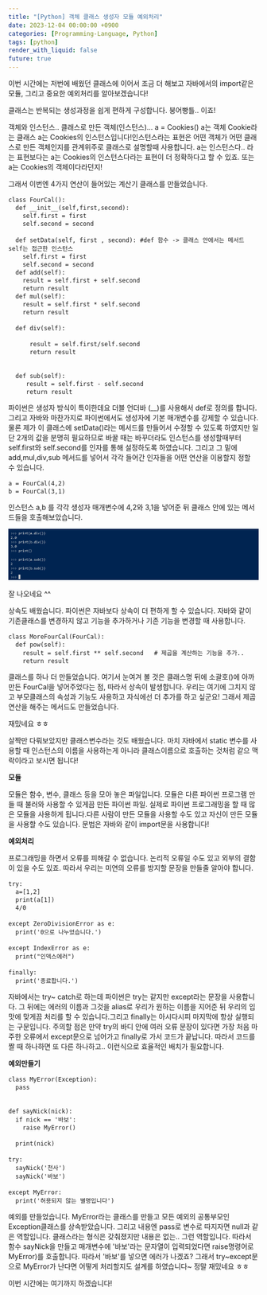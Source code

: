 ```yaml
---
title: "[Python] 객체 클래스 생성자 모듈 예외처리"
date: 2023-12-04 00:00:00 +0900
categories: [Programming-Language, Python]
tags: [python]
render_with_liquid: false
future: true
---
```


이번 시간에는 저번에 배웠던 클래스에 이어서 조금 더 해보고 자바에서의 import같은 모듈, 그리고 중요한 예외처리를 알아보겠습니다!

클래스는 반복되는 생성과정을 쉽게 편하게 구성합니다. 붕어빵틀.. 이죠!

객체와 인스턴스.. 클래스로 만든 객체(인스턴스)... a = Cookies() a는 객체 Cookie라는 클래스 a는 Cookies의 인스턴스입니다!인스턴스라는 표현은 어떤 객체가 어떤 클래스로 만든 객체인지를 관계위주로 클래스로 설명할때 사용합니다. a는 인스턴스다.. 라는 표현보다는 a는 Cookies의 인스턴스다라는 표현이 더 정확하다고 할 수 있죠. 또는 a는 Cookies의 객체이다라던지!

그래서 이번엔 4가지 연산이 들어있는 계산기 클래스를 만들었습니다.

```
class FourCal():
  def __init__(self,first,second):
    self.first = first
    self.second = second

  def setData(self, first , second): #def 함수 -> 클래스 안에서는 메서드 self는 접근한 인스턴스
    self.first = first
    self.second = second
  def add(self):
    result = self.first + self.second
    return result
  def mul(self):
    result = self.first * self.second
    return result
  
  def div(self):

      result = self.first/self.second
      return result

    
  def sub(self):
     result = self.first - self.second
     return result
```

파이썬은 생성자 방식이 특이한데요 더블 언더바 (\_\_)를 사용해서 def로 정의를 합니다. 그리고 자바와 마찬가지로 파이썬에서도 생성자에 기본 매개변수를 강제할 수 있습니다. 물론 제가 이 클래스에 setData()라는 메서드를 만들어서 수정할 수 있도록 하였지만 일단 2개의 값을 분명히 필요하므로 바꿀 때는 바꾸더라도 인스턴스를 생성할때부터 self.first와 self.second를 인자를 통해 설정하도록 하였습니다. 그리고 그 밑에 add,mul,div,sub 메서드를 넣어서 각각 들어간 인자들을 어떤 연산을 이용할지 정할 수 있습니다.

```
a = FourCal(4,2)
b = FourCal(3,1)
```

인스턴스 a,b 를 각각 생성자 매개변수에 4,2와 3,1을 넣어준 뒤 클래스 안에 있는 메서드들을 호출해보았습니다.

![Desktop View](/assets/img/Programming-Language/Python/Object/1.png)

잘 나오네요 ^^

상속도 배웠습니다. 파이썬은 자바보다 상속이 더 편하게 할 수 있습니다. 자바와 같이 기존클래스를 변경하지 않고 기능을 추가하거나 기존 기능을 변경할 때 사용합니다.

```
class MoreFourCal(FourCal):
  def pow(self):
    result = self.first ** self.second   # 제곱을 계산하는 기능을 추가..
    return result
```

클래스를 하나 더 만들었습니다. 여기서 눈여겨 볼 것은 클래스명 뒤에 소괄호()에 아까만든 FourCal을 넣어주었다는 점, 따라서 상속이 발생합니다. 우리는 여기에 그치지 않고 부모클래스의 속성과 기능도 사용하고 자식에선 더 추가를 하고 싶군요! 그래서 제곱연산을 해주는 메서드도 만들었습니다.

재밌네요 ㅎㅎ

살짝만 다뤄보았지만 클래스변수라는 것도 배웠습니다. 마치 자바에서 static 변수를 사용할 때 인스턴스의 이름을 사용하는게 아니라 클래스이름으로 호출하는 것처럼 같으 맥락이라고 보시면 됩니다!

**모듈**

모듈은 함수, 변수, 클래스 등을 모아 놓은 파일입니다. 모듈은 다른 파이썬 프로그램 만들 때 불러와 사용할 수 있게끔 만든 파이썬 파일. 실제로 파이썬 프로그래밍을 할 때 많은 모듈을 사용하게 됩니다.다른 사람이 만든 모듈을 사용할 수도 있고 자신이 만든 모듈을 사용할 수도 있습니다. 문법은 자바와 같이 import문을 사용합니다!

**예외처리**

프로그래밍을 하면서 오류를 피해갈 수 없습니다. 논리적 오류일 수도 있고 외부의 결함이 있을 수도 있죠. 따라서 우리는 미연의 오류를 방지할 문장을 만들줄 알아야 합니다.

```
try:
  a=[1,2]
  print(a[1])
  4/0

except ZeroDivisionError as e:
  print('0으로 나누었습니다.')

except IndexError as e:
  print("인덱스에러")

finally:
  print('종료합니다.')
```

자바에서는 try~ catch로 하는데 파이썬은 try는 같지만 except라는 문장을 사용합니다. 그 뒤에는 에러의 이름과 그것을 alias로 우리가 원하는 이름을 지어준 뒤 우리의 입맛에 맞게끔 처리를 할 수 있습니다.그리고 finally는 아시다시피 마지막에 항상 실행되는 구문입니다. 주의할 점은 만약 try의 바디 안에 여러 오류 문장이 있다면 가장 처음 마주한 오류에서 except문으로 넘어가고 finally로 가서 코드가 끝납니다. 따라서 코드를 짤 때 하나하면 또 다른 하나하고.. 이런식으로 효율적인 배치가 필요합니다.

**예외만들기**

```
class MyError(Exception):
  pass


def sayNick(nick):
  if nick == '바보':
    raise MyError()

  print(nick)

try:
  sayNick('천사')
  sayNick('바보')
  
except MyError:
  print('허용되지 않는 별명입니다')
```

예외를 만들었습니다. MyError라는 클래스를 만들고 모든 예외의 공통부모인 Exception클래스를 상속받았습니다. 그리고 내용엔 pass로 변수로 따지자면 null과 같은 역할입니다. 클래스라는 형식은 갖춰졌지만 내용은 없는.. 그런 역할입니다. 따라서 함수 sayNick을 만들고 매개변수에 '바보'라는 문자열이 입력되었다면 raise명령어로 MyError)를 호출합니다. 따라서 '바보'를 넣으면 에러가 나겠죠? 그래서 try~except문으로 MyError가 난다면 어떻게 처리할지도 설계를 하였습니다~ 정말 재밌네요 ㅎㅎ

이번 시간에는 여기까지 하겠습니다!